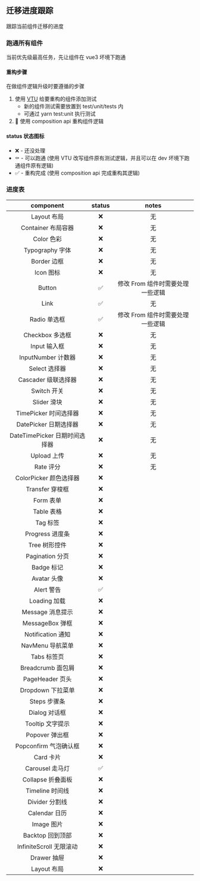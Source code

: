 ## 迁移进度跟踪

跟踪当前组件迁移的进度

### 跑通所有组件

当前优先级最高任务，先让组件在 vue3 坏境下跑通

#### 重构步骤

在做组件逻辑升级时要遵循的步骤

1. 使用 [VTU](https://github.com/vuejs/vue-test-utils-next) 给要重构的组件添加测试
   - 新的组件测试需要放置到 test/unit/tests 内
   - 可通过 yarn test:unit 执行测试
2.  使用 composition api 重构组件逻辑

#### status 状态图标

- ❌ - 还没处理
- ⚰️ - 可以跑通 (使用 VTU 改写组件原有测试逻辑，并且可以在 dev 坏境下跑通组件原有逻辑)
- ✅ - 重构完成 (使用 composition api 完成重构其逻辑)

### 进度表

|           component           | status |              notes               |
| :---------------------------: | :----: | :------------------------------: |
|          Layout 布局          |   ❌   |                无                |
|      Container 布局容器       |   ❌   |                无                |
|          Color 色彩           |   ❌   |                无                |
|        Typography 字体        |   ❌   |                无                |
|          Border 边框          |   ❌   |                无                |
|           Icon 图标           |   ❌   |                无                |
|            Button             |   ✅   | 修改 From 组件时需要处理一些逻辑 |
|             Link              |   ✅   |                无                |
|         Radio 单选框          |   ✅   | 修改 From 组件时需要处理一些逻辑 |
|        Checkbox 多选框        |   ❌   |                无                |
|         Input 输入框          |   ❌   |                无                |
|      InputNumber 计数器       |   ❌   |                无                |
|         Select 选择器         |   ❌   |                无                |
|      Cascader 级联选择器      |   ❌   |                无                |
|          Switch 开关          |   ❌   |                无                |
|          Slider 滑块          |   ❌   |                无                |
|     TimePicker 时间选择器     |   ❌   |                无                |
|     DatePicker 日期选择器     |   ❌   |                无                |
| DateTimePicker 日期时间选择器 |   ❌   |                无                |
|          Upload 上传          |   ❌   |                无                |
|           Rate 评分           |   ❌   |                无                |
|    ColorPicker 颜色选择器     |   ❌   |                                  |
|        Transfer 穿梭框        |   ❌   |                                  |
|           Form 表单           |   ❌   |                                  |
|          Table 表格           |   ❌   |                                  |
|           Tag 标签            |   ❌   |                                  |
|        Progress 进度条        |   ❌   |                                  |
|         Tree 树形控件         |   ❌   |                                  |
|        Pagination 分页        |   ❌   |                                  |
|          Badge 标记           |   ❌   |                                  |
|          Avatar 头像          |   ❌   |                                  |
|          Alert 警告           |   ✅   |                                  |
|         Loading 加载          |   ❌   |                                  |
|       Message 消息提示        |   ❌   |                                  |
|        MessageBox 弹框        |   ❌   |                                  |
|       Notification 通知       |   ❌   |                                  |
|       NavMenu 导航菜单        |   ❌   |                                  |
|          Tabs 标签页          |   ❌   |                                  |
|       Breadcrumb 面包屑       |   ❌   |                                  |
|        PageHeader 页头        |   ❌   |                                  |
|       Dropdown 下拉菜单       |   ❌   |                                  |
|         Steps 步骤条          |   ❌   |                                  |
|         Dialog 对话框         |   ❌   |                                  |
|       Tooltip 文字提示        |   ❌   |                                  |
|        Popover 弹出框         |   ❌   |                                  |
|     Popconfirm 气泡确认框     |   ❌   |                                  |
|           Card 卡片           |   ❌   |                                  |
|        Carousel 走马灯        |   ✅   |                                  |
|       Collapse 折叠面板       |   ❌   |                                  |
|        Timeline 时间线        |   ❌   |                                  |
|        Divider 分割线         |   ❌   |                                  |
|         Calendar 日历         |   ❌   |                                  |
|          Image 图片           |   ❌   |                                  |
|       Backtop 回到顶部        |   ❌   |                                  |
|    InfiniteScroll 无限滚动    |   ❌   |                                  |
|          Drawer 抽屉          |   ❌   |                                  |
|          Layout 布局          |   ❌   |                                  |
